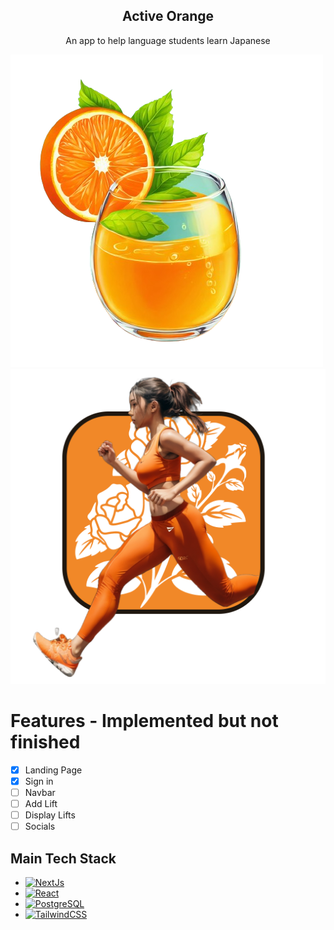 <div align='center'>
  <h2>Active Orange</h2>
  <p>An app to help language students learn Japanese</p>
</div>

![HeroImage](public/icon.png)
![AboutImage](public/HeroImage.png)

# Features - Implemented but not finished
- [x] Landing Page
- [x] Sign in
- [ ] Navbar
- [ ] Add Lift
- [ ] Display Lifts
- [ ] Socials

## Main Tech Stack
* [![NextJs](https://img.shields.io/badge/next.js-000000?style=for-the-badge&logo=nextdotjs&logoColor=white)](https://nextjs.org/)
* [![React](https://img.shields.io/badge/React-20232A?style=for-the-badge&logo=react&logoColor=61DAFB)](https://reactjs.org/)
* [![PostgreSQL](https://img.shields.io/badge/postgresql-4169e1?style=for-the-badge&logo=postgresql&logoColor=white)](https://www.postgresql.org/)
* [![TailwindCSS](https://img.shields.io/badge/tailwindcss-%2338B2AC.svg?style=for-the-badge&logo=tailwind-css&logoColor=white)](https://tailwindcss.com/)
